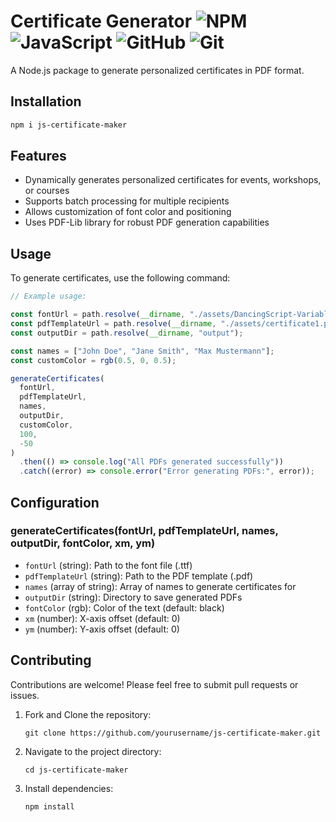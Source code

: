 # Certificate Generator ![NPM](https://img.shields.io/badge/NPM-%23CB3837.svg?style=for-the-badge&logo=npm&logoColor=white) ![JavaScript](https://img.shields.io/badge/javascript-%23323330.svg?style=for-the-badge&logo=javascript&logoColor=%23F7DF1E) ![GitHub](https://img.shields.io/badge/github-%23121011.svg?style=for-the-badge&logo=github&logoColor=white) ![Git](https://img.shields.io/badge/git-%23F05033.svg?style=for-the-badge&logo=git&logoColor=white)

A Node.js package to generate personalized certificates in PDF format.

## Installation

```bash
npm i js-certificate-maker
```

## Features

- Dynamically generates personalized certificates for events, workshops, or courses
- Supports batch processing for multiple recipients
- Allows customization of font color and positioning
- Uses PDF-Lib library for robust PDF generation capabilities

## Usage

To generate certificates, use the following command:

```javascript
// Example usage:

const fontUrl = path.resolve(__dirname, "./assets/DancingScript-Variable.ttf");
const pdfTemplateUrl = path.resolve(__dirname, "./assets/certificate1.pdf");
const outputDir = path.resolve(__dirname, "output");

const names = ["John Doe", "Jane Smith", "Max Mustermann"];
const customColor = rgb(0.5, 0, 0.5);

generateCertificates(
  fontUrl,
  pdfTemplateUrl,
  names,
  outputDir,
  customColor,
  100,
  -50
)
  .then(() => console.log("All PDFs generated successfully"))
  .catch((error) => console.error("Error generating PDFs:", error));
```

## Configuration

### generateCertificates(fontUrl, pdfTemplateUrl, names, outputDir, fontColor, xm, ym)

- `fontUrl` (string): Path to the font file (.ttf)
- `pdfTemplateUrl` (string): Path to the PDF template (.pdf)
- `names` (array of string): Array of names to generate certificates for
- `outputDir` (string): Directory to save generated PDFs
- `fontColor` (rgb): Color of the text (default: black)
- `xm` (number): X-axis offset (default: 0)
- `ym` (number): Y-axis offset (default: 0)

## Contributing

Contributions are welcome! Please feel free to submit pull requests or issues.

1. Fork and Clone the repository:

   ```
   git clone https://github.com/yourusername/js-certificate-maker.git
   ```

2. Navigate to the project directory:

   ```
   cd js-certificate-maker
   ```

3. Install dependencies:
   ```
   npm install
   ```
